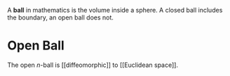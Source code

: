 A **ball** in mathematics is the volume inside a sphere. A closed ball includes the boundary, an open ball does not.

# Open Ball

The open $n$-ball is [[diffeomorphic]] to [[Euclidean space]].